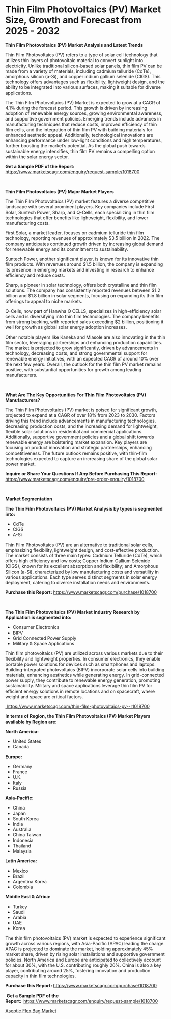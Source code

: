 <p><h1>Thin Film Photovoltaics (PV) Market Size, Growth and Forecast from 2025 - 2032</h1></p><p><strong>Thin Film Photovoltaics (PV) Market Analysis and Latest Trends</strong></p>
<p><p>Thin Film Photovoltaics (PV) refers to a type of solar cell technology that utilizes thin layers of photovoltaic material to convert sunlight into electricity. Unlike traditional silicon-based solar panels, thin film PV can be made from a variety of materials, including cadmium telluride (CdTe), amorphous silicon (a-Si), and copper indium gallium selenide (CIGS). This technology offers advantages such as flexibility, lightweight design, and the ability to be integrated into various surfaces, making it suitable for diverse applications.</p><p>The Thin Film Photovoltaics (PV) Market is expected to grow at a CAGR of 4.1% during the forecast period. This growth is driven by increasing adoption of renewable energy sources, growing environmental awareness, and supportive government policies. Emerging trends include advances in manufacturing techniques that reduce costs, improved efficiency of thin film cells, and the integration of thin film PV with building materials for enhanced aesthetic appeal. Additionally, technological innovations are enhancing performance under low-light conditions and high temperatures, further boosting the market’s potential. As the global push towards sustainable energy intensifies, thin film PV remains a compelling option within the solar energy sector.</p></p>
<p><strong>Get a Sample PDF of the Report:&nbsp;</strong> <a href="https://www.marketscagr.com/enquiry/request-sample/1018700?utm_campaign=2634&utm_medium=2&utm_source=Github&utm_content=ia&utm_term=21032025&utm_id=thin-film-photovoltaics-pv">https://www.marketscagr.com/enquiry/request-sample/1018700</a></p>
<p>&nbsp;</p>
<p><strong>Thin Film Photovoltaics (PV) Major Market Players</strong></p>
<p><p>The Thin Film Photovoltaics (PV) market features a diverse competitive landscape with several prominent players. Key companies include First Solar, Suntech Power, Sharp, and Q-Cells, each specializing in thin film technologies that offer benefits like lightweight, flexibility, and lower manufacturing costs.</p><p>First Solar, a market leader, focuses on cadmium telluride thin film technology, reporting revenues of approximately $3.5 billion in 2022. The company anticipates continued growth driven by increasing global demand for renewable energy and its commitment to sustainability.</p><p>Suntech Power, another significant player, is known for its innovative thin film products. With revenues around $1.5 billion, the company is expanding its presence in emerging markets and investing in research to enhance efficiency and reduce costs.</p><p>Sharp, a pioneer in solar technology, offers both crystalline and thin film solutions. The company has consistently reported revenues between $1.2 billion and $1.8 billion in solar segments, focusing on expanding its thin film offerings to appeal to niche markets.</p><p>Q-Cells, now part of Hanwha Q CELLS, specializes in high-efficiency solar cells and is diversifying into thin film technologies. The company benefits from strong backing, with reported sales exceeding $2 billion, positioning it well for growth as global solar energy adoption increases.</p><p>Other notable players like Kaneka and Miasole are also innovating in the thin film sector, leveraging partnerships and enhancing production capabilities. The market is projected to grow significantly, driven by advancements in technology, decreasing costs, and strong governmental support for renewable energy initiatives, with an expected CAGR of around 10% over the next few years. Overall, the outlook for the thin film PV market remains positive, with substantial opportunities for growth among leading manufacturers.</p></p>
<p>&nbsp;</p>
<p><strong>What Are The Key Opportunities For Thin Film Photovoltaics (PV) Manufacturers?</strong></p>
<p><p>The Thin Film Photovoltaics (PV) market is poised for significant growth, projected to expand at a CAGR of over 18% from 2023 to 2030. Factors driving this trend include advancements in manufacturing technologies, decreasing production costs, and the increasing demand for lightweight, flexible solar solutions in residential and commercial applications. Additionally, supportive government policies and a global shift towards renewable energy are bolstering market expansion. Key players are focusing on product innovation and strategic partnerships, enhancing competitiveness. The future outlook remains positive, with thin-film technologies expected to capture an increasing share of the global solar power market.</p></p>
<p><strong>Inquire or Share Your Questions If Any Before Purchasing This Report:</strong> <a href="https://www.marketscagr.com/enquiry/pre-order-enquiry/1018700?utm_campaign=2634&utm_medium=2&utm_source=Github&utm_content=ia&utm_term=21032025&utm_id=thin-film-photovoltaics-pv">https://www.marketscagr.com/enquiry/pre-order-enquiry/1018700</a></p>
<p>&nbsp;</p>
<p><strong>Market Segmentation</strong></p>
<p><strong>The Thin Film Photovoltaics (PV) Market Analysis by types is segmented into:</strong></p>
<p><ul><li>CdTe</li><li>CIGS</li><li>A-Si</li></ul></p>
<p><p>Thin Film Photovoltaics (PV) are an alternative to traditional solar cells, emphasizing flexibility, lightweight design, and cost-effective production. The market consists of three main types: Cadmium Telluride (CdTe), which offers high efficiency and low costs; Copper Indium Gallium Selenide (CIGS), known for its excellent absorption and flexibility; and Amorphous Silicon (a-Si), characterized by low manufacturing costs and versatility in various applications. Each type serves distinct segments in solar energy deployment, catering to diverse installation needs and environments.</p></p>
<p><strong>Purchase this Report:&nbsp;</strong><a href="https://www.marketscagr.com/purchase/1018700?utm_campaign=2634&utm_medium=2&utm_source=Github&utm_content=ia&utm_term=21032025&utm_id=thin-film-photovoltaics-pv">https://www.marketscagr.com/purchase/1018700</a></p>
<p>&nbsp;</p>
<p><strong>The Thin Film Photovoltaics (PV) Market Industry Research by Application is segmented into:</strong></p>
<p><ul><li>Consumer Electronics</li><li>BIPV</li><li>Grid Connected Power Supply</li><li>Military & Space Applications</li></ul></p>
<p><p>Thin film photovoltaics (PV) are utilized across various markets due to their flexibility and lightweight properties. In consumer electronics, they enable portable power solutions for devices such as smartphones and laptops. Building-integrated photovoltaics (BIPV) incorporate solar cells into building materials, enhancing aesthetics while generating energy. In grid-connected power supply, they contribute to renewable energy generation, promoting sustainability. Military and space applications leverage thin film PV for efficient energy solutions in remote locations and on spacecraft, where weight and space are critical factors.</p></p>
<p><a href="https://www.marketscagr.com/thin-film-photovoltaics-pv--r1018700?utm_campaign=2634&utm_medium=2&utm_source=Github&utm_content=ia&utm_term=21032025&utm_id=thin-film-photovoltaics-pv">&nbsp;https://www.marketscagr.com/thin-film-photovoltaics-pv--r1018700</a></p>
<p><strong>In terms of Region, the Thin Film Photovoltaics (PV) Market Players available by Region are:</strong></p>
<p>
    <p> <strong> North America: </strong>
        <ul>
            <li>United States</li>
            <li>Canada</li>
        </ul>
        </p> 
    <p> <strong> Europe: </strong>
        <ul>
            <li>Germany</li>
            <li>France</li>
            <li>U.K.</li>
            <li>Italy</li>
            <li>Russia</li>
        </ul>
        </p> 
    <p> <strong> Asia-Pacific: </strong>
        <ul>
            <li>China</li>
            <li>Japan</li>
            <li>South Korea</li>
            <li>India</li>
            <li>Australia</li>
            <li>China Taiwan</li>
            <li>Indonesia</li>
            <li>Thailand</li>
            <li>Malaysia</li>
        </ul>
        </p> 
    <p> <strong> Latin America: </strong>
        <ul>
            <li>Mexico</li>
            <li>Brazil</li>
            <li>Argentina Korea</li>
            <li>Colombia</li>
        </ul>
        </p> 
    <p> <strong> Middle East & Africa: </strong>
        <ul>
            <li>Turkey</li>
            <li>Saudi</li>
            <li>Arabia</li>
            <li>UAE</li>
            <li>Korea</li>
        </ul>
    </p>
    </p>
<p><p>The thin film photovoltaics (PV) market is expected to experience significant growth across various regions, with Asia-Pacific (APAC) leading the charge. APAC is projected to dominate the market, holding approximately 45% market share, driven by rising solar installations and supportive government policies. North America and Europe are anticipated to collectively account for about 30%, with the U.S. contributing roughly 20%. China is also a key player, contributing around 25%, fostering innovation and production capacity in thin film technologies.</p></p>
<p><strong>Purchase this Report: </strong><a href="https://www.marketscagr.com/purchase/1018700?utm_campaign=2634&utm_medium=2&utm_source=Github&utm_content=ia&utm_term=21032025&utm_id=thin-film-photovoltaics-pv">https://www.marketscagr.com/purchase/1018700</a></p>
<p>&nbsp;<strong>Get a Sample PDF of the Report:&nbsp;&nbsp;</strong><a href="https://www.marketscagr.com/enquiry/request-sample/1018700?utm_campaign=2634&utm_medium=2&utm_source=Github&utm_content=ia&utm_term=21032025&utm_id=thin-film-photovoltaics-pv">https://www.marketscagr.com/enquiry/request-sample/1018700</a></p>
<p><strong></strong></p>
<p><p><a href="https://github.com/ceneabiruk11/Market-Research-Report-List-1/blob/main/aseptic-flex-bag-market.md?utm_campaign=2634&utm_medium=2&utm_source=Github&utm_content=ia&utm_term=21032025&utm_id=thin-film-photovoltaics-pv">Aseptic Flex Bag Market</a></p></p>